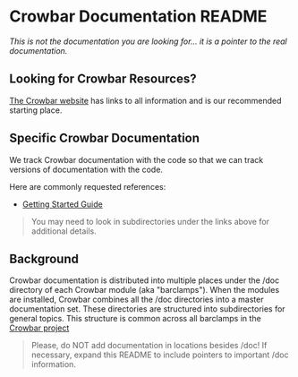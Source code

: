 # Crowbar Documentation README

_This is not the documentation you are looking for... it is a pointer to the real documentation._

## Looking for Crowbar Resources?

[The Crowbar website](http://crowbar.github.io) has links to all information and is our recommended starting place.

## Specific Crowbar Documentation

We track Crowbar documentation with the code so that we can track versions of documentation with the code.

Here are commonly requested references:

* [Getting Started Guide](https://github.com/crowbar/crowbar/blob/master/doc/gettingstarted.md)

> You may need to look in subdirectories under the links above for additional details.

## Background
Crowbar documentation is distributed into multiple places under the /doc directory of each Crowbar module (aka "barclamps").  When the modules are installed, Crowbar combines all the /doc directories into a master documentation set.  These directories are structured into subdirectories for general topics.  This structure is common across all barclamps in the [Crowbar project](https://github.com/crowbar/)

> Please, do NOT add documentation in locations besides /doc!  If necessary, expand this README to include pointers to important /doc information.

